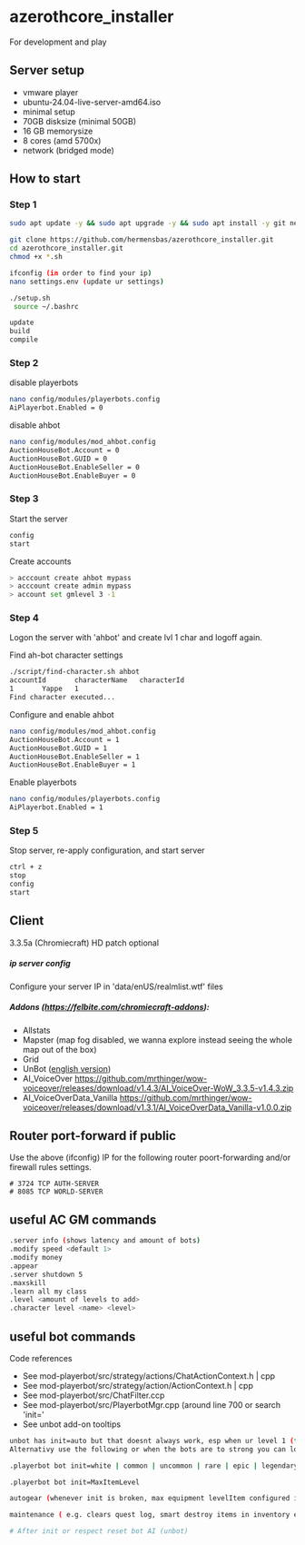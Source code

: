 # azerothcore_installer
For development and play

## Server setup
 - vmware player
 - ubuntu-24.04-live-server-amd64.iso
 - minimal setup
 - 70GB disksize (minimal 50GB)
 - 16 GB memorysize
 - 8 cores (amd 5700x)
 - network (bridged mode)

## How to start
### Step 1
```bash
sudo apt update -y && sudo apt upgrade -y && sudo apt install -y git net-tools nano

git clone https://github.com/hermensbas/azerothcore_installer.git
cd azerothcore_installer.git
chmod +x *.sh

ifconfig (in order to find your ip)
nano settings.env (update ur settings)

./setup.sh
 source ~/.bashrc

update
build
compile
```

### Step 2
disable playerbots
```bash
nano config/modules/playerbots.config
AiPlayerbot.Enabled = 0
```

disable ahbot
```bash
nano config/modules/mod_ahbot.config
AuctionHouseBot.Account = 0
AuctionHouseBot.GUID = 0
AuctionHouseBot.EnableSeller = 0
AuctionHouseBot.EnableBuyer = 0
```

### Step 3
Start the server
```bash
config
start
```

Create accounts
```bash
> acccount create ahbot mypass 
> acccount create admin mypass
> account set gmlevel 3 -1 
```

### Step 4 
Logon the server with 'ahbot' and create lvl 1 char and logoff again.

Find ah-bot character settings
```bash
./script/find-character.sh ahbot
accountId       characterName   characterId
1       Yappe   1
Find character executed...
```

Configure and enable ahbot
```bash
nano config/modules/mod_ahbot.config
AuctionHouseBot.Account = 1
AuctionHouseBot.GUID = 1
AuctionHouseBot.EnableSeller = 1
AuctionHouseBot.EnableBuyer = 1
```

Enable playerbots
```bash
nano config/modules/playerbots.config
AiPlayerbot.Enabled = 1
```

### Step 5 

Stop server, re-apply configuration, and start server
```bash
ctrl + z
stop
config
start
```

## Client
3.3.5a (Chromiecraft)
HD patch optional

##### ip server config
Configure your server IP in 'data/enUS/realmlist.wtf' files

##### Addons (https://felbite.com/chromiecraft-addons):
- Allstats
- Mapster (map fog disabled, we wanna explore instead seeing the whole map out of the box)
- Grid
- UnBot ([english version](https://github.com/noisiver/unbot-addon/tree/english)) 
- AI_VoiceOver https://github.com/mrthinger/wow-voiceover/releases/download/v1.4.3/AI_VoiceOver-WoW_3.3.5-v1.4.3.zip
- AI_VoiceOverData_Vanilla https://github.com/mrthinger/wow-voiceover/releases/download/v1.3.1/AI_VoiceOverData_Vanilla-v1.0.0.zip

## Router port-forward if public
Use the above (ifconfig) IP for the following router poort-forwarding and/or firewall rules settings.
````
# 3724 TCP AUTH-SERVER
# 8085 TCP WORLD-SERVER
````

## useful AC GM commands
```bash
.server info (shows latency and amount of bots)
.modify speed <default 1>
.modify money
.appear
.server shutdown 5
.maxskill
.learn all my class
.level <amount of levels to add>
.character level <name> <level>
```

## useful bot commands 
Code references
- See mod-playerbot/src/strategy/actions/ChatActionContext.h | cpp
- See mod-playerbot/src/strategy/action/ActionContext.h | cpp
- See mod-playerbot/src/ChatFilter.ccp
- See mod-playerbot/src/PlayerbotMgr.cpp (around line 700 or search 'init='
- See unbot add-on tooltips

```bash
unbot has init=auto but that doesnt always work, esp when ur level 1 (for now)
Alternativy use the following or when the bots are to strong you can lower the equipment

.playerbot bot init=white | common | uncommon | rare | epic | legendary

.playerbot bot init=MaxItemLevel

autogear (whenever init is broken, max equipment levelItem configured in playerbot.conf)

maintenance ( e.g. clears quest log, smart destroy items in inventory etc)

# After init or respect reset bot AI (unbot)
```
